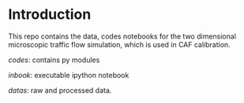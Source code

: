 Introduction
===============================

This repo contains the data, codes notebooks for the two dimensional microscopic traffic flow simulation, which is used in CAF calibration. 

*codes*: contains py modules

*inbook*: executable ipython notebook

*datas*: raw and processed data. 